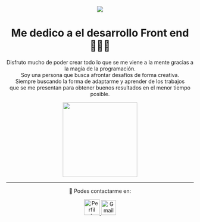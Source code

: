 <div id="header" align="center">
    <img src="https://user-images.githubusercontent.com/72949565/213963577-1d3fa752-1a4e-4ce4-9d67-570845f0e8e9.gif">
    <h1 align="center">Me dedico a el desarrollo Front end 👨🏻‍💻</h1>
    <p align="center">Disfruto mucho de poder crear todo lo que se me viene a la mente gracias a la magia de la programación. <br> Soy una persona que busca afrontar           desafíos de forma creativa. <br> Siempre buscando la forma de adaptarme y aprender de los trabajos <br> que se me presentan para obtener buenos resultados en           el menor tiempo posible.</p>
    <img src="https://media.giphy.com/media/ZvLUtG6BZkBi0/giphy.gif" width="200">
    <hr>
    
   🔎 Podes contactarme en:
    
  <a href="https://www.linkedin.com/in/petermaximolucas/">
    <img src="https://user-images.githubusercontent.com/72949565/213965892-62164353-2982-417e-b439-0d9101137849.png" alt="Perfil de Linkedin Peter Lucas" width="42" height="42">
  </a>
    
   <a href="mailto:petermaximolucas@gmail.com">
    <img src="https://user-images.githubusercontent.com/72949565/213966261-d40f917d-d5ab-4055-a503-0ede46c58274.png" alt="Gmail Peter Lucas" width="40" height="40">
  </a>
    
    
    
</div>
